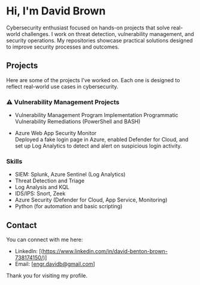 

# Hi, I'm David Brown

Cybersecurity enthusiast focused on hands-on projects that solve real-world challenges. I work on threat detection, vulnerability management, and security operations. My repositories showcase practical solutions designed to improve security processes and outcomes.

## Projects

Here are some of the projects I've worked on. Each one is designed to reflect real-world use cases in cybersecurity.

### ⚠️ Vulnerability Management Projects
  - Vulnerability Management Program Implementation
  Programmatic Vulnerability Remediations (PowerShell and BASH)

  - Azure Web App Security Monitor  
  Deployed a fake login page in Azure, enabled Defender for Cloud, and set up Log Analytics to detect and alert on suspicious login activity.



### Skills
- SIEM: Splunk, Azure Sentinel (Log Analytics)
- Threat Detection and Triage
- Log Analysis and KQL
- IDS/IPS: Snort, Zeek
- Azure Security (Defender for Cloud, App Service, Monitoring)
- Python (for automation and basic scripting)

## Contact

You can connect with me here:

- LinkedIn: [(https://www.linkedin.com/in/david-benton-brown-738174150/)]
- Email: [engr.davidb@gmail.com]

Thank you for visiting my profile.
